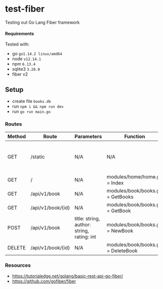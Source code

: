 # test-fiber

Testing out Go Lang Fiber framework

#### Requirements

Tested with:

- go `go1.14.2 linux/amd64`
- node `v12.14.1`
- npm `6.13.4`
- sqlite3 `3.28.0`
- fiber v2

## Setup

- create file `books.db`
- run `npm i && npm run dev`
- run `go run main.go`

### Routes

| Method | Route             | Parameters                                 | Function                           | Description                          |
| ------ | ----------------- | ------------------------------------------ | ---------------------------------- | ------------------------------------ |
| GET    | /static           | N/A                                        | N/A                                | Used to access assets (CSS, JS, etc) |
| GET    | /                 | N/A                                        | modules/home/home.go = Index       |                                      |
| GET    | /api/v1/book      | N/A                                        | modules/book/books.go = GetBooks   |                                      |
| GET    | /api/v1/book/{id} | N/A                                        | modules/book/books.go = GetBook    |                                      |
| POST   | /api/v1/book      | title: string, author: string, rating: int | modules/book/books.go = NewBook    |                                      |
| DELETE | /api/v1/book/{id} | N/A                                        | modules/book/books.go = DeleteBook |                                      |

### Resources

- https://tutorialedge.net/golang/basic-rest-api-go-fiber/
- https://github.com/gofiber/fiber
